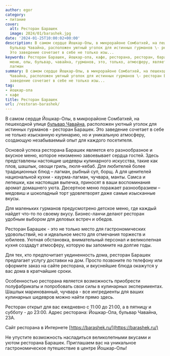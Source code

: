 ```yaml
---
author: egor
category:
- питание
cover:
  alt: Ресторан Барашек
  image: 2024/01/barashek.jpg
date: '2024-01-25T10:00:02+00:00'
description: В самом сердце Йошкар-Олы, в микрорайоне Сомбатхей, на пешеходной улице
  бульвар Чавайна, расположен уютный уголок для истинных гурманов \- ресторан Барашек.
  Это заведение сочетает в себе не только изы...
keywords: Ресторан Барашек, йошкар-ола, кафе, ресторана, ресторан, барашек, йошкар,
  меню, олы, бульвар, чавайна, гурманов, это, только, атмосферу, является, шашлык,
  лагман
summary: В самом сердце Йошкар-Олы, в микрорайоне Сомбатхей, на пешеходной улице бульвар
  Чавайна, расположен уютный уголок для истинных гурманов \- ресторан Барашек. Это
  заведение сочетает в себе не только изы...
tag:
- йошкар-ола
- кафе
title: Ресторан Барашек
url: /restoran-barashek/
---
```


В самом сердце Йошкар-Олы, в микрорайоне Сомбатхей, на пешеходной улице [бульвар Чавайна](/chavajna/), расположен уютный уголок для истинных гурманов \- ресторан Барашек. Это заведение сочетает в себе не только изысканную кулинарию, но и уникальную атмосферу, создающую незабываемый опыт для каждого посетителя.

Основой успеха ресторана Барашек является его разнообразное и вкусное меню, которое неизменно завоевывает сердца гостей. Здесь представлены настоящие шедевры кулинарного искусства, такие как плов, шашлык, овощи гриль, люля\-кебаб. Для любителей более традиционных блюд – лагман, рыбный суп, борщ. А для ценителей национальной кухни \- каурма\-лагман, чучвара, манты. Самса и лепешки, как настоящая выпечка, приносят в ваши воспоминания аромат домашнего уюта. Десертное меню поражает разнообразием – медовиш и шоколадный торт удовлетворят даже самые изысканные вкусы.

Для маленьких гурманов предусмотрено детское меню, где каждый найдет что\-то по своему вкусу. Бизнес\-ланчи делают ресторан удобным выбором для деловых встреч и обедов.

Ресторан Барашек \- это не только место для гастрономических удовольствий, но и идеальное место для отмечания торжеств и юбилеев. Уютная обстановка, внимательный персонал и великолепная кухня создадут атмосферу, которую вы запомните на долгие годы.

Для тех, кто предпочитает уединенность дома, ресторан Барашек предлагает услугу доставки на дом. Просто позвоните по телефону или оформите заказ на сайте ресторана, и вкуснейшие блюда окажутся у вас дома в кратчайшие сроки.

Особенностью ресторана является возможность приобрести полуфабрикаты и попробовать свои силы в кулинарных экспериментах. Шашлык маринованный, чучвара \- все ингредиенты для ваших кулинарных шедевров можно найти прямо здесь.

Ресторан открыт для вас ежедневно с 11:00 до 21:00, а в пятницу и субботу - до 23:00. Адрес ресторана: Йошкар-Ола, бульвар Чавайна, 23А.

Сайт ресторана в Интернете [https://barashek.ru/](https://barashek.ru/)

Не упустите возможность насладиться великолепными вкусами и уютом ресторана Барашек. Приглашаем вас на уникальное гастрономическое путешествие в центре Йошкар-Олы!